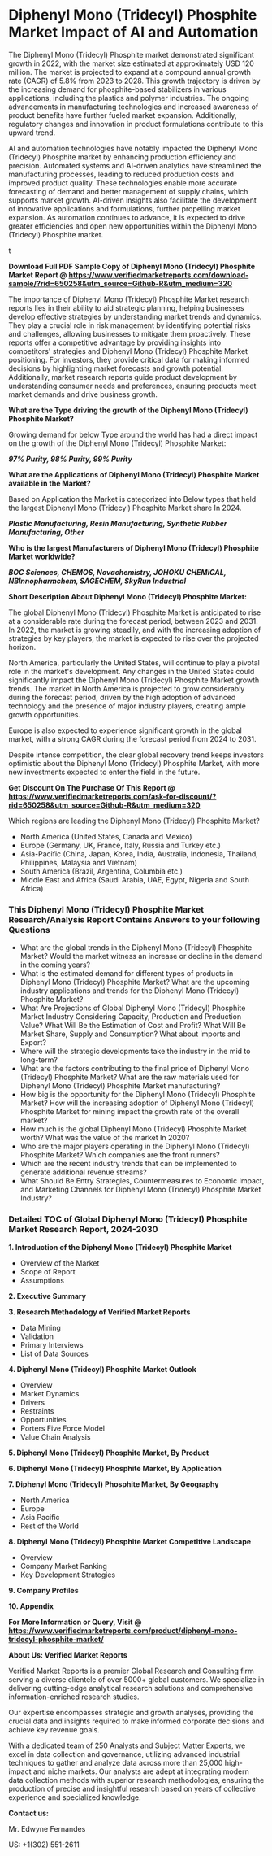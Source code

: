 <meta name="title" content="Global Diphenyl Mono (Tridecyl) Phosphite Market Impact of AI and Automation"><meta name="description" content="The Diphenyl Mono (Tridecyl) Phosphite market demonstrated significant growth in 2022, with the market size estimated at approximately USD 120 million. The market is p"><meta name="title" content="Diphenyl Mono (Tridecyl) Phosphite Market Size, Share, Scope, Trends, Growth, Opportunities, Analysis, Forecast"><h1>Diphenyl Mono (Tridecyl) Phosphite Market Impact of AI and Automation</h1><p>The Diphenyl Mono (Tridecyl) Phosphite market demonstrated significant growth in 2022, with the market size estimated at approximately USD 120 million. The market is projected to expand at a compound annual growth rate (CAGR) of 5.8% from 2023 to 2028. This growth trajectory is driven by the increasing demand for phosphite-based stabilizers in various applications, including the plastics and polymer industries. The ongoing advancements in manufacturing technologies and increased awareness of product benefits have further fueled market expansion. Additionally, regulatory changes and innovation in product formulations contribute to this upward trend.</p><p>AI and automation technologies have notably impacted the Diphenyl Mono (Tridecyl) Phosphite market by enhancing production efficiency and precision. Automated systems and AI-driven analytics have streamlined the manufacturing processes, leading to reduced production costs and improved product quality. These technologies enable more accurate forecasting of demand and better management of supply chains, which supports market growth. AI-driven insights also facilitate the development of innovative applications and formulations, further propelling market expansion. As automation continues to advance, it is expected to drive greater efficiencies and open new opportunities within the Diphenyl Mono (Tridecyl) Phosphite market.</p>t</p><p id="" class=""><strong>Download Full PDF Sample Copy of Diphenyl Mono (Tridecyl) Phosphite Market Report @ <a href="https://www.verifiedmarketreports.com/download-sample/?rid=650258&utm_source=Github-R&utm_medium=320" target="_blank">https://www.verifiedmarketreports.com/download-sample/?rid=650258&utm_source=Github-R&utm_medium=320</a></strong></p><p>The importance of&nbsp;Diphenyl Mono (Tridecyl) Phosphite Market research reports lies in their ability to aid strategic planning, helping businesses develop effective strategies by understanding market trends and dynamics. They play a crucial role in risk management by identifying potential risks and challenges, allowing businesses to mitigate them proactively. These reports offer a competitive advantage by providing insights into competitors' strategies and Diphenyl Mono (Tridecyl) Phosphite Market positioning. For investors, they provide critical data for making informed decisions by highlighting market forecasts and growth potential. Additionally, market research reports guide product development by understanding consumer needs and preferences, ensuring products meet market demands and drive business growth.</p><p><strong>What are the&nbsp;Type driving the growth of the Diphenyl Mono (Tridecyl) Phosphite Market?</strong></p><p id="" class="">Growing demand for below Type around the world has had a direct impact on the growth of the Diphenyl Mono (Tridecyl) Phosphite Market:</p><em><strong>97% Purity, 98% Purity, 99% Purity</strong></em></p><strong>What are the&nbsp;Applications&nbsp;of Diphenyl Mono (Tridecyl) Phosphite Market available in the Market?</strong></p><p id="" class="">Based on Application the Market is categorized into Below types that held the largest Diphenyl Mono (Tridecyl) Phosphite Market share In 2024.</p><em><strong>Plastic Manufacturing, Resin Manufacturing, Synthetic Rubber Manufacturing, Other</strong></em></p><strong>Who is the largest Manufacturers of Diphenyl Mono (Tridecyl) Phosphite Market worldwide?</strong></p><p><em><strong>BOC Sciences, CHEMOS, Novachemistry, JOHOKU CHEMICAL, NBInnopharmchem, SAGECHEM, SkyRun Industrial</strong></em></p><p id="" class=""><strong>Short Description About Diphenyl Mono (Tridecyl) Phosphite Market:</strong></p><p>The global Diphenyl Mono (Tridecyl) Phosphite Market is anticipated to rise at a considerable rate during the forecast period, between 2023 and 2031. In 2022, the market is growing steadily, and with the increasing adoption of strategies by key players, the market is expected to rise over the projected horizon.</p><p>North America, particularly the United States, will continue to play a pivotal role in the market's development. Any changes in the United States could significantly impact the Diphenyl Mono (Tridecyl) Phosphite Market growth trends. The market in North America is projected to grow considerably during the forecast period, driven by the high adoption of advanced technology and the presence of major industry players, creating ample growth opportunities.</p><p>Europe is also expected to experience significant growth in the global market, with a strong CAGR during the forecast period from 2024 to 2031.</p><p>Despite intense competition, the clear global recovery trend keeps investors optimistic about the Diphenyl Mono (Tridecyl) Phosphite Market, with more new investments expected to enter the field in the future.</p><p id="" class=""><strong>Get Discount On The Purchase Of This Report @ <a href="https://www.verifiedmarketreports.com/ask-for-discount/?rid=650258&utm_source=Github-R&utm_medium=320" target="_blank">https://www.verifiedmarketreports.com/ask-for-discount/?rid=650258&utm_source=Github-R&utm_medium=320</a></strong></p>Which regions are leading the Diphenyl Mono (Tridecyl) Phosphite Market?</p><ul><li>North America (United States, Canada and Mexico)</li><li>Europe (Germany, UK, France, Italy, Russia and Turkey etc.)</li><li>Asia-Pacific (China, Japan, Korea, India, Australia, Indonesia, Thailand, Philippines, Malaysia and Vietnam)</li><li>South America (Brazil, Argentina, Columbia etc.)</li><li>Middle East and Africa (Saudi Arabia, UAE, Egypt, Nigeria and South Africa)</li></ul><h3 id="" class="">This Diphenyl Mono (Tridecyl) Phosphite Market Research/Analysis Report Contains Answers to your following Questions</h3><ul><li>What are the global trends in the Diphenyl Mono (Tridecyl) Phosphite Market? Would the market witness an increase or decline in the demand in the coming years?</li><li>What is the estimated demand for different types of products in Diphenyl Mono (Tridecyl) Phosphite Market? What are the upcoming industry applications and trends for the Diphenyl Mono (Tridecyl) Phosphite Market?</li><li>What Are Projections of Global Diphenyl Mono (Tridecyl) Phosphite Market Industry Considering Capacity, Production and Production Value? What Will Be the Estimation of Cost and Profit? What Will Be Market Share, Supply and Consumption? What about imports and Export?</li><li>Where will the strategic developments take the industry in the mid to long-term?</li><li>What are the factors contributing to the final price of Diphenyl Mono (Tridecyl) Phosphite Market? What are the raw materials used for Diphenyl Mono (Tridecyl) Phosphite Market manufacturing?</li><li>How big is the opportunity for the Diphenyl Mono (Tridecyl) Phosphite Market? How will the increasing adoption of Diphenyl Mono (Tridecyl) Phosphite Market for mining impact the growth rate of the overall market?</li><li>How much is the global Diphenyl Mono (Tridecyl) Phosphite Market worth? What was the value of the market In 2020?</li><li>Who are the major players operating in the Diphenyl Mono (Tridecyl) Phosphite Market? Which companies are the front runners?</li><li>Which are the recent industry trends that can be implemented to generate additional revenue streams?</li><li>What Should Be Entry Strategies, Countermeasures to Economic Impact, and Marketing Channels for Diphenyl Mono (Tridecyl) Phosphite Market Industry?</li></ul><h3 id="" class="">Detailed TOC of Global Diphenyl Mono (Tridecyl) Phosphite Market Research Report, 2024-2030</h3><p id="" class=""><strong>1. Introduction of the Diphenyl Mono (Tridecyl) Phosphite Market</strong></p><ul><li>Overview of the Market</li><li>Scope of Report</li><li>Assumptions</li></ul><p id="" class=""><strong>2. Executive Summary</strong></p><p id="" class=""><strong>3. Research Methodology of Verified Market Reports</strong></p><ul><li>Data Mining</li><li>Validation</li><li>Primary Interviews</li><li>List of Data Sources</li></ul><p id="" class=""><strong>4. Diphenyl Mono (Tridecyl) Phosphite Market Outlook</strong></p><ul><li>Overview</li><li>Market Dynamics</li><li>Drivers</li><li>Restraints</li><li>Opportunities</li><li>Porters Five Force Model</li><li>Value Chain Analysis</li></ul><p id="" class=""><strong>5. Diphenyl Mono (Tridecyl) Phosphite Market, By Product</strong></p><p id="" class=""><strong>6. Diphenyl Mono (Tridecyl) Phosphite Market, By Application</strong></p><p id="" class=""><strong>7. Diphenyl Mono (Tridecyl) Phosphite Market, By Geography</strong></p><ul><li>North America</li><li>Europe</li><li>Asia Pacific</li><li>Rest of the World</li></ul><p id="" class=""><strong>8. Diphenyl Mono (Tridecyl) Phosphite Market Competitive Landscape</strong></p><ul><li>Overview</li><li>Company Market Ranking</li><li>Key Development Strategies</li></ul><p id="" class=""><strong>9. Company Profiles</strong></p><p id="" class=""><strong>10. Appendix</strong></p><p id="" class=""><strong>For More Information or Query, Visit @ <a href="https://www.verifiedmarketreports.com/product/diphenyl-mono-tridecyl-phosphite-market/" target="_blank">https://www.verifiedmarketreports.com/product/diphenyl-mono-tridecyl-phosphite-market/</a></strong></p><p id="" class=""><strong>About Us: Verified Market Reports</strong></p><p id="" class="">Verified Market Reports is a premier Global Research and Consulting firm serving a diverse clientele of over 5000+ global customers. We specialize in delivering cutting-edge analytical research solutions and comprehensive information-enriched research studies.</p><p id="" class="">Our expertise encompasses strategic and growth analyses, providing the crucial data and insights required to make informed corporate decisions and achieve key revenue goals.</p><p id="" class="">With a dedicated team of 250 Analysts and Subject Matter Experts, we excel in data collection and governance, utilizing advanced industrial techniques to gather and analyze data across more than 25,000 high-impact and niche markets. Our analysts are adept at integrating modern data collection methods with superior research methodologies, ensuring the production of precise and insightful research based on years of collective experience and specialized knowledge.</p><p id="" class=""><strong>Contact us:</strong></p><p id="" class="">Mr. Edwyne Fernandes</p><p id="" class="">US: +1(302) 551-2611</p>